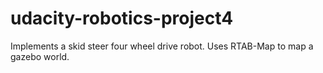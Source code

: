 # udacity-robotics-project4
Implements a skid steer four wheel drive robot.
Uses RTAB-Map to map a gazebo world.
